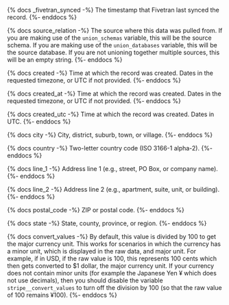 {% docs _fivetran_synced -%} The timestamp that Fivetran last synced the record. 
{%- enddocs %}

{% docs source_relation -%} The source where this data was pulled from. If you are making use of the `union_schemas` variable, this will be the source schema. If you are making use of the `union_databases` variable, this will be the source database. If you are not unioning together multiple sources, this will be an empty string.
{%- enddocs %}

{% docs created -%} Time at which the record was created. Dates in the requested timezone, or UTC if not provided.
{%- enddocs %}

{% docs created_at -%} Time at which the record was created. Dates in the requested timezone, or UTC if not provided.
{%- enddocs %}

{% docs created_utc -%}
Time at which the record was created. Dates in UTC.
{%- enddocs %}

{% docs city -%}
City, district, suburb, town, or village.
{%- enddocs %}

{% docs country -%}
Two-letter country code (ISO 3166-1 alpha-2).
{%- enddocs %}

{% docs line_1 -%}
Address line 1 (e.g., street, PO Box, or company name).
{%- enddocs %}

{% docs line_2 -%}
Address line 2 (e.g., apartment, suite, unit, or building).
{%- enddocs %}

{% docs postal_code -%}
ZIP or postal code.
{%- enddocs %}

{% docs state -%}
State, county, province, or region.
{%- enddocs %}

{% docs convert_values -%}
By default, this value is divided by 100 to get the major currency unit. This works for scenarios in which the currency has a minor unit, which is displayed in the raw data, and major unit. For example, if in USD, if the raw value is 100, this represents 100 cents which then gets converted to $1 dollar, the major currency unit. If your currency does not contain minor units (for example the Japanese Yen ¥ which does not use decimals), then you should disable the variable `stripe__convert_values` to turn off the division by 100 (so that the raw value of 100 remains ¥100).
{%- enddocs %}
